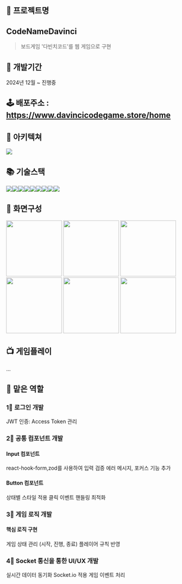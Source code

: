 ## :pushpin: 프로젝트명 
## CodeNameDavinci

> 보드게임 '다빈치코드'를 웹 게임으로 구현

## 📆 개발기간
2024년 12월 ~ 진행중

## 🕹 배포주소 : https://www.davincicodegame.store/home

## 🏢 아키텍쳐
<img src="https://github.com/user-attachments/assets/41ba4895-007a-4f21-8ea8-d24654e64da8">


## 📚 기술스택
<img src="https://img.shields.io/badge/react-61DAFB?style=for-the-badge&logo=react&logoColor=black"><img src="https://img.shields.io/badge/styledcomponents-DB7093?style=for-the-badge&logo=styledcomponents&logoColor=white"><img src="https://img.shields.io/badge/Typescript-3178C6?style=for-the-badge&logo=typescript&logoColor=white"><img src="https://img.shields.io/badge/axios-5A29E4?style=for-the-badge&logo=axios&logoColor=white"><img src="https://img.shields.io/badge/reactquery-FF4154?style=for-the-badge&logo=reactquery&logoColor=white"><img src="https://img.shields.io/badge/reacthookform-EC5990?style=for-the-badge&logo=reacthookform&logoColor=white"><img src="https://img.shields.io/badge/zod-3E67B1?style=for-the-badge&logo=Zod&logoColor=white"><img src="https://img.shields.io/badge/zustand-F36D00?style=for-the-badge&logo=zustand&logoColor=white"><img src="https://img.shields.io/badge/socket.io-010101?style=for-the-badge&logo=socketdotio&logoColor=white">

## 🌄 화면구성
<img src = "https://github.com/user-attachments/assets/bc35c2a6-1f24-4886-9d4d-f3c29239be0d" with="150" height="150">
<img src = "https://github.com/user-attachments/assets/9c3f202d-29c3-448b-98a7-659e771c2b8b" with="150" height="150">
<img src = "https://github.com/user-attachments/assets/d3e1c795-c94d-4dac-a1ca-b531eae00b01" with="150" height="150">
<img src = "https://github.com/user-attachments/assets/9e3ad62c-d895-4bef-9bf9-b1e8b249edf9" with="150" height="150">
<img src = "https://github.com/user-attachments/assets/220792f6-9584-4bf1-9b64-d883202331ce" with="150" height="150">
<img src = "https://github.com/user-attachments/assets/bd22ba48-d4ae-435e-82f5-c5f4f04ab039" with="150" height="150">



## 📺 게임플레이
...

## 🤗 맡은 역할

### 1⃣ 로그인 개발
JWT 인증: Access Token 관리

### 2⃣ 공통 컴포넌트 개발
  #### Input 컴포넌트
  react-hook-form,zod를 사용하여 입력 검증
  에러 메시지, 포커스 기능 추가
  
  #### Button 컴포넌트
  상태별 스타일 적용
  클릭 이벤트 핸들링 최적화

### 3⃣ 게임 로직 개발
  #### 핵심 로직 구현
  게임 상태 관리 (시작, 진행, 종료)
  플레이어 규칙 반영

### 4⃣ Socket 통신을 통한 UI/UX 개발
  실시간 데이터 동기화
  Socket.io 적용
  게임 이벤트 처리

